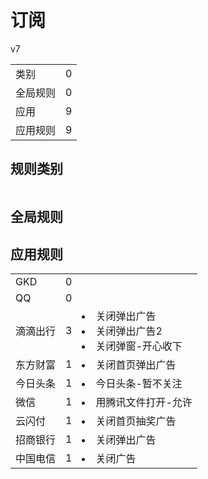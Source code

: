 # 订阅

v7

|||
| - |:-:|
|类别|0|
|全局规则|0|
|应用|9|
|应用规则|9|

## 规则类别

|||
| - |:-:|


## 全局规则



## 应用规则

||||
| - |:-:|-|
|GKD|0||
|QQ|0||
|滴滴出行|3|<li>关闭弹出广告<li>关闭弹出广告2<li>关闭弹窗-开心收下|
|东方财富|1|<li>关闭首页弹出广告|
|今日头条|1|<li>今日头条-暂不关注|
|微信|1|<li>用腾讯文件打开-允许|
|云闪付|1|<li>关闭首页抽奖广告|
|招商银行|1|<li>关闭弹出广告|
|中国电信|1|<li>关闭广告|
